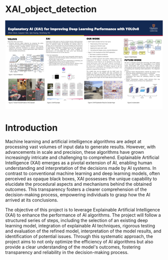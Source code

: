# XAI_object_detection

![alt text](https://github.com/syeon-h/XAI_object_detection/blob/main/poster.jpg)

# Introduction  
Machine learning and artificial intelligence algorithms are adept at processing vast volumes of input data to generate results. However, with advancements in scale and precision, these algorithms have grown increasingly intricate and challenging to comprehend. Explainable Artificial Intelligence (XAI) emerges as a pivotal extension of AI, enabling human understanding and interpretation of the decisions made by AI systems. In contrast to conventional machine learning and deep learning models, often perceived as opaque black boxes, XAI possesses the unique capability to elucidate the procedural aspects and mechanisms behind the obtained outcomes. This transparency fosters a clearer comprehension of the decision-making process, empowering individuals to grasp how the AI arrived at its conclusions. 

The objective of this project is to leverage Explainable Artificial Intelligence (XAI) to enhance the performance of AI algorithms. The project will follow a structured series of steps, including the selection of an existing deep learning model, integration of explainable AI techniques, rigorous testing and evaluation of the refined model, interpretation of the model results, and identification of potential issues. Through this systematic approach, the project aims to not only optimize the efficiency of AI algorithms but also provide a clear understanding of the model's outcomes, fostering transparency and reliability in the decision-making process. 
